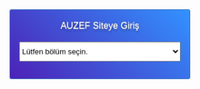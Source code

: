 <!--Author: koddostu.com-->
<!--Licence: GNU GPL V2.0-->
<!--Name: AUZEF Siteye Giriş Kodu HTML-->
<style>
#kd-auzef-giris{
width:100%;
max-width:284px;
padding:16px;
border-radius:3px;
border:1px solid #3B72BF;
background: #4d21b6;
background: -moz-linear-gradient(45deg,  #4d21b6 0%, #3292ff 100%);
background: -webkit-linear-gradient(45deg,  #4d21b6 0%,#3292ff 100%);
background: linear-gradient(45deg,  #4d21b6 0%,#3292ff 100%);
filter: progid:DXImageTransform.Microsoft.gradient( startColorstr='#4d21b6', endColorstr='#3292ff',GradientType=1 );
}
#kd-auzef-giris .kd-auzef-title{
display:block;
height:24px;line-height:24px;
color:#ffffff;
margin-bottom:16px;
text-align:center;
font-family:Arial, Helvetica, sans-serif;
font-size:16px;
font-weight:500;
text-shadow: 0 1px 0 #bbb,0 6px 1px rgba(0,0,0,.1),0 0 5px rgba(0,0,0,.1),0 1px 3px rgba(0,0,0,.3);
}
</style>
<div id="kd-auzef-giris">
<span class="kd-auzef-title">AUZEF Siteye Giriş</span>
<form method="POST" target="_blank"><select onchange="this.parentNode.action=this.value;this.parentNode.submit();" style="height: 35px; width: 100%;">
    <option selected="true" disabled="">Lütfen bölüm seçin.</option>
    <option value="http://acikogretim.istanbul.edu.tr">SOSYAL HİZMETLER, ÖNLİSANS PROGRAMI, (AÇIKÖĞRETİM)</option>
    <option value="http://auzefoys.istanbul.edu.tr/login/indexstart.php">COĞRAFİ BİLGİ SİSTEMLERİ, ÖNLİSANS PROGRAMI, (UZAKTAN ÖĞRETİM)</option>
    <option value="http://acikogretim.istanbul.edu.tr">TIBBİ DOKÜMANTASYON VE SEKRETERLİK, ÖNLİSANS PROGRAMI, (AÇIKÖĞRETİM)</option>
    <option value="http://acikogretim.istanbul.edu.tr">SAĞLIK KURUMLARI İŞLETMECİLİĞİ, ÖNLİSANS PROGRAMI, (AÇIKÖĞRETİM)</option>
    <option value="http://acikogretim.istanbul.edu.tr">HAVACILIKTA YER HİZMETLERİ YÖNETİMİ, ÖNLİSANS PROGRAMI, (AÇIKÖĞRETİM)</option>
    <option value="http://acikogretim.istanbul.edu.tr">KÜLTÜREL MİRAS VE TURİZM, ÖNLİSANS PROGRAMI, (AÇIKÖĞRETİM)</option>
    <option value="http://acikogretim.istanbul.edu.tr">HUKUK BÜRO YÖNETİMİ VE SEKRETERLİĞİ, ÖNLİSANS PROGRAMI, (AÇIKÖĞRETİM)</option>
    <option value="http://auzefoys.istanbul.edu.tr/login/indexstart.php">ÇOCUK GELİŞİMİ, ÖNLİSANS PROGRAMI, (UZAKTAN ÖĞRETİM)</option>
    <option value="http://auzefoys.istanbul.edu.tr/login/indexstart.php">İŞ SAĞLIĞI VE GÜVENLİĞİ, ÖNLİSANS PROGRAMI, (UZAKTAN ÖĞRETİM)</option>
    <option value="http://auzefoys.istanbul.edu.tr/login/indexstart.php">MEDYA VE İLETİŞİM, ÖNLİSANS PROGRAMI, (UZAKTAN ÖĞRETİM)</option>
    <option value="http://auzefoys.istanbul.edu.tr/login/indexstart.php">ACİL DURUM VE AFET YÖNETİMİ, ÖNLİSANS PROGRAMI, (UZAKTAN ÖĞRETİM)</option>
    <option value="http://acikogretim.istanbul.edu.tr">PERAKENDE SATIŞ VE MAĞAZA YÖNETİMİ, ÖNLİSANS PROGRAMI, (AÇIKÖĞRETİM)</option>
    <option value="http://acikogretim.istanbul.edu.tr">COĞRAFYA, LİSANS PROGRAMI, (AÇIKÖĞRETİM)</option>
    <option value="http://acikogretim.istanbul.edu.tr">FELSEFE, LİSANS PROGRAMI, (AÇIKÖĞRETİM)</option>
    <option value="http://auzefoys.istanbul.edu.tr/login/indexstart.php">ENDÜSTRİ MÜHENDİSLİĞİ, LİSANS PROGRAMI, (UZAKTAN ÖĞRETİM)</option>
    <option value="http://auzefoys.istanbul.edu.tr/login/indexstart.php">HALKLA İLİŞKİLER VE TANITIM, LİSANS PROGRAMI, (UZAKTAN ÖĞRETİM)</option>
    <option value="http://auzefoys.istanbul.edu.tr/login/indexstart.php">KAMU YÖNETİMİ, LİSANS PROGRAMI, (UZAKTAN ÖĞRETİM)</option>
    <option value="http://acikogretim.istanbul.edu.tr">MATEMATİK, LİSANS PROGRAMI, (UZAKTAN ÖĞRETİM)</option>
    <option value="http://acikogretim.istanbul.edu.tr">İKTİSAT, LİSANS PROGRAMI, (AÇIKÖĞRETİM)</option>
    <option value="http://acikogretim.istanbul.edu.tr">İŞLETME , LİSANS PROGRAMI, (AÇIKÖĞRETİM)</option>
    <option value="http://acikogretim.istanbul.edu.tr">SOSYOLOJİ, LİSANS PROGRAMI, (AÇIKÖĞRETİM)</option>
    <option value="http://acikogretim.istanbul.edu.tr">TARİH, LİSANS PROGRAMI, (AÇIKÖĞRETİM)</option>
    <option value="http://acikogretim.istanbul.edu.tr">ACİL YARDIM VE AFET YÖNETİMİ, LİSANS TAMAMLAMA PROGRAMI (AÇIKÖĞRETİM)</option>
    <option value="http://acikogretim.istanbul.edu.tr">SAĞLIK YÖNETİMİ, LİSANS TAMAMLAMA PROGRAMI (AÇIKÖĞRETİM)</option>
    <option value="http://acikogretim.istanbul.edu.tr">SOSYAL HİZMET, LİSANS TAMAMLAMA PROGRAMI (AÇIKÖĞRETİM)</option>
    <option value="http://acikogretim.istanbul.edu.tr">HEMŞİRELİK, LİSANS TAMAMLAMA PROGRAMI (AÇIKÖĞRETİM)</option>
</select></form>
     </div>
<script src=
